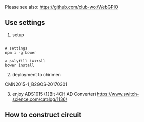 Please see also: https://github.com/club-wot/WebGPIO

## Use settings

 1. setup

```

# settings
npm i -g bower

# polyfill install
bower install

```

 2. deployment to chirimen

CMN2015-1_B2GOS-20170301

 3. enjoy ADS1015 (12Bit 4CH AD Converter)
https://www.switch-science.com/catalog/1136/

## How to construct circuit



